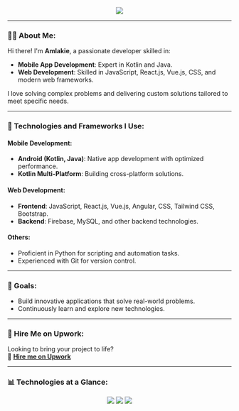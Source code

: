 <link rel="stylesheet" href="https://cdnjs.cloudflare.com/ajax/libs/font-awesome/5.15.1/css/all.min.css" integrity="sha512-mBZTDmW/0LWfMCC6n2Cdqg3hTgRUW1XyHEeDLAMgBc9zIzUtoMyDbVZ4RJe5h6QQuBbgHfhrv8tK/RzwJMgd+RQ==" crossorigin="anonymous" />

<p align="center">
  <a href="https://github.com/DenverCoder1/readme-typing-svg"><img src="https://readme-typing-svg.herokuapp.com?lines=👋+Hello+there!;I'm+skilled+Android+Developer+|+Web+Developer+|+IT+Support+Engineer;&center=true&width=500&height=50"></a>
</p>

---

### 👨‍💻 About Me:
Hi there! I'm **Amlakie**, a passionate developer skilled in:
- **Mobile App Development**: Expert in Kotlin and Java.
- **Web Development**: Skilled in JavaScript, React.js, Vue.js, CSS, and modern web frameworks.

I love solving complex problems and delivering custom solutions tailored to meet specific needs.

---

### 🚀 Technologies and Frameworks I Use:
#### **Mobile Development:**
- **Android (Kotlin, Java)**: Native app development with optimized performance.
- **Kotlin Multi-Platform**: Building cross-platform solutions.

#### **Web Development:**
- **Frontend**: JavaScript, React.js, Vue.js, Angular, CSS, Tailwind CSS, Bootstrap.
- **Backend**: Firebase, MySQL, and other backend technologies.

#### **Others:**
- Proficient in Python for scripting and automation tasks.
- Experienced with Git for version control.

---

### 🎯 Goals:
- Build innovative applications that solve real-world problems.
- Continuously learn and explore new technologies.

---

### 🌟 Hire Me on Upwork:
Looking to bring your project to life?  
📌 **[Hire me on Upwork](https://www.upwork.com/freelancers/~01c6cc31fafe0b9c97)**

---

### 📊 Technologies at a Glance:
<p align="center">
  <img src="https://skillicons.dev/icons?i=kotlin,java" />
  <img src="https://skillicons.dev/icons?i=js,react,vue,angular,css,tailwind,bootstrap" />
  <img src="https://skillicons.dev/icons?i=html,firebase,mysql,py" />
</p>
